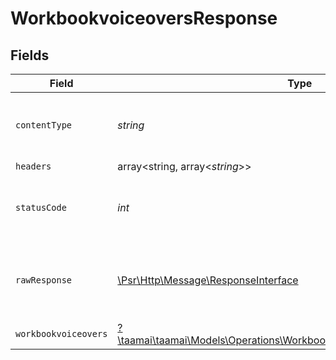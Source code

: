 # WorkbookvoiceoversResponse


## Fields

| Field                                                                                                                                     | Type                                                                                                                                      | Required                                                                                                                                  | Description                                                                                                                               |
| ----------------------------------------------------------------------------------------------------------------------------------------- | ----------------------------------------------------------------------------------------------------------------------------------------- | ----------------------------------------------------------------------------------------------------------------------------------------- | ----------------------------------------------------------------------------------------------------------------------------------------- |
| `contentType`                                                                                                                             | *string*                                                                                                                                  | :heavy_check_mark:                                                                                                                        | HTTP response content type for this operation                                                                                             |
| `headers`                                                                                                                                 | array<string, array<*string*>>                                                                                                            | :heavy_minus_sign:                                                                                                                        | N/A                                                                                                                                       |
| `statusCode`                                                                                                                              | *int*                                                                                                                                     | :heavy_check_mark:                                                                                                                        | HTTP response status code for this operation                                                                                              |
| `rawResponse`                                                                                                                             | [\Psr\Http\Message\ResponseInterface](https://www.php-fig.org/psr/psr-7/#33-psrhttpmessageresponseinterface)                              | :heavy_minus_sign:                                                                                                                        | Raw HTTP response; suitable for custom response parsing                                                                                   |
| `workbookvoiceovers`                                                                                                                      | [?\taamai\taamai\Models\Operations\WorkbookvoiceoversWorkbookvoiceovers](../../models/operations/WorkbookvoiceoversWorkbookvoiceovers.md) | :heavy_minus_sign:                                                                                                                        | OK                                                                                                                                        |